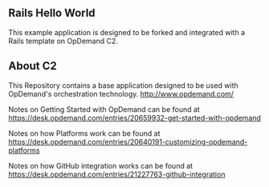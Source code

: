 Rails Hello World
-----------------
This example application is designed to be forked and integrated with a Rails template on OpDemand C2.

About C2
-----------------------
This Repository contains a base application designed to be used with OpDemand's orchestration technology. 
http://www.opdemand.com/

Notes on Getting Started with OpDemand can be found at https://desk.opdemand.com/entries/20659932-get-started-with-opdemand

Notes on how Platforms work can be found at https://desk.opdemand.com/entries/20640191-customizing-opdemand-platforms

Notes on how GitHub integration works can be found at https://desk.opdemand.com/entries/21227763-github-integration

